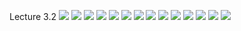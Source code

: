 Lecture 3.2
![](https://github.com/csn3rd/Ethics19Spring2020/blob/master/3.2.01%20Ethical%20Methods%20Decision%20Tree.png)
![](https://github.com/csn3rd/Ethics19Spring2020/blob/master/3.2.02%20Deontology%20vs%20Consequentialism.png)
![](https://github.com/csn3rd/Ethics19Spring2020/blob/master/3.2.03%20Issues%20in%20the%20Beta%20Test%20of%20Utilitarianism.png)
![](https://github.com/csn3rd/Ethics19Spring2020/blob/master/3.2.04%20Bentham's%20Happiness.png)
![](https://github.com/csn3rd/Ethics19Spring2020/blob/master/3.2.05%20Mill's%20Utilitarianism%20Part%201.png)
![](https://github.com/csn3rd/Ethics19Spring2020/blob/master/3.2.06%20Mill's%20Happiness.png)
![](https://github.com/csn3rd/Ethics19Spring2020/blob/master/3.2.07%20Bentham's%20vs%20Mill's%20Happiness.png)
![](https://github.com/csn3rd/Ethics19Spring2020/blob/master/3.2.08%20Mill's%20Utilitarianism%20Part%202.png)
![](https://github.com/csn3rd/Ethics19Spring2020/blob/master/3.2.09%20Mill's%20Utilitarianism%20Part%203.png)
![](https://github.com/csn3rd/Ethics19Spring2020/blob/master/3.2.10%20Maslow's%20Hierarchy%20of%20Needs.png)
![](https://github.com/csn3rd/Ethics19Spring2020/blob/master/3.2.11%20Social%20Media%20and%20Higher_Lower%20Happiness%20Part%201.png)
![](https://github.com/csn3rd/Ethics19Spring2020/blob/master/3.2.12%20Social%20Media%20and%20Higher_Lower%20Happiness%20Part%202.png)
![](https://github.com/csn3rd/Ethics19Spring2020/blob/master/3.2.13%20Problems%20with%20Hedonistic%20Utilitarianism.png)
![](https://github.com/csn3rd/Ethics19Spring2020/blob/master/3.2.14%20Hedonistic%20vs%20NonHedonistic%20Utilitarianism.png)

